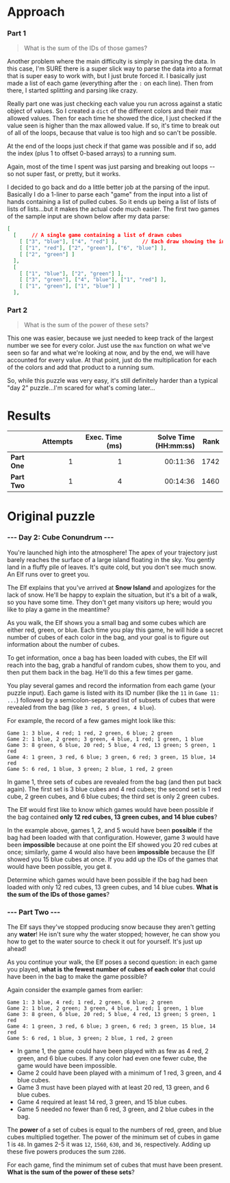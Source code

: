 # Approach
### Part 1
> What is the sum of the IDs of those games?

Another problem where the main difficulty is simply in parsing the data. In this case, I'm SURE there is a super slick
way to parse the data into a format that is super easy to work with, but I just brute forced it. I basically just
made a list of each game (everything after the `:` on each line). Then from there, I started splitting and parsing
like crazy.

Really part one was just checking each value you run across against a static object of values. So I created a `dict` of
the different colors and their max allowed values. Then for each time he showed the dice, I just checked if the
value seen is higher than the max allowed value. If so, it's time to break out of all of the loops, because that value
is too high and so can't be possible.

At the end of the loops just check if that game was possible and if so, add the index (plus 1 to offset 0-based arrays)
to a running sum.

Again, most of the time I spent was just parsing and breaking out loops -- so not super fast, or pretty, but it works.

I decided to go back and do a little better job at the parsing of the input. Basically I do a 1-liner to parse each "game" from the
input into a list of hands containing a list of pulled cubes. So it ends up being a list of lists of lists of lists...but it makes
the actual code much easier. The first two games of the sample input are shown below after my data parse:
```json
[
  [		// A single game containing a list of drawn cubes
    [ ["3", "blue"], ["4", "red"] ],		// Each draw showing the individual cubes
    [ ["1", "red"], ["2", "green"], ["6", "blue"] ],
    [ ["2", "green"] ]
  ],
  [
    [ ["1", "blue"], ["2", "green"] ],
    [ ["3", "green"], ["4", "blue"], ["1", "red"] ],
    [ ["1", "green"], ["1", "blue"] ]
  ],
```

### Part 2
> What is the sum of the power of these sets?

This one was easier, because we just needed to keep track of the largest number we see for every color. Just use the `max`
function on what we've seen so far and what we're looking at now, and by the end, we will have accounted for every
value. At that point, just do the multiplication for each of the colors and add that product to a running sum.

So, while this puzzle was very easy, it's still definitely harder than a typical "day 2" puzzle...I'm scared for what's
coming later...

# Results

|              | Attempts | Exec. Time (ms) | Solve Time (HH:mm:ss) | Rank |
|--------------|---------:|----------------:|----------------------:|-----:|
| **Part One** |        1 |               1 |              00:11:36 | 1742 |
| **Part Two** |        1 |               4 |              00:14:36 | 1460 |


# Original puzzle
### --- Day 2: Cube Conundrum ---
You're launched high into the atmosphere! The apex of your trajectory just barely reaches the surface of a large island floating in the sky. You gently land in a fluffy pile of leaves. It's quite cold, but you don't see much snow. An Elf runs over to greet you.

The Elf explains that you've arrived at **Snow Island** and apologizes for the lack of snow. He'll be happy to explain the situation, but it's a bit of a walk, so you have some time. They don't get many visitors up here; would you like to play a game in the meantime?

As you walk, the Elf shows you a small bag and some cubes which are either red, green, or blue. Each time you play this game, he will hide a secret number of cubes of each color in the bag, and your goal is to figure out information about the number of cubes.

To get information, once a bag has been loaded with cubes, the Elf will reach into the bag, grab a handful of random cubes, show them to you, and then put them back in the bag. He'll do this a few times per game.

You play several games and record the information from each game (your puzzle input). Each game is listed with its ID number (like the `11` in `Game 11: ...`) followed by a semicolon-separated list of subsets of cubes that were revealed from the bag (like `3 red, 5 green, 4 blue`).

For example, the record of a few games might look like this:
```
Game 1: 3 blue, 4 red; 1 red, 2 green, 6 blue; 2 green
Game 2: 1 blue, 2 green; 3 green, 4 blue, 1 red; 1 green, 1 blue
Game 3: 8 green, 6 blue, 20 red; 5 blue, 4 red, 13 green; 5 green, 1 red
Game 4: 1 green, 3 red, 6 blue; 3 green, 6 red; 3 green, 15 blue, 14 red
Game 5: 6 red, 1 blue, 3 green; 2 blue, 1 red, 2 green
```

In game 1, three sets of cubes are revealed from the bag (and then put back again). The first set is 3 blue cubes and 4 red cubes; the second set is 1 red cube, 2 green cubes, and 6 blue cubes; the third set is only 2 green cubes.

The Elf would first like to know which games would have been possible if the bag contained **only 12 red cubes, 13 green cubes, and 14 blue cubes**?

In the example above, games 1, 2, and 5 would have been **possible** if the bag had been loaded with that configuration. However, game 3 would have been **impossible** because at one point the Elf showed you 20 red cubes at once; similarly, game 4 would also have been **impossible** because the Elf showed you 15 blue cubes at once. If you add up the IDs of the games that would have been possible, you get `8`.

Determine which games would have been possible if the bag had been loaded with only 12 red cubes, 13 green cubes, and 14 blue cubes. **What is the sum of the IDs of those games**?

### --- Part Two ---
The Elf says they've stopped producing snow because they aren't getting any **water**! He isn't sure why the water stopped; however, he can show you how to get to the water source to check it out for yourself. It's just up ahead!

As you continue your walk, the Elf poses a second question: in each game you played, **what is the fewest number of cubes of each color** that could have been in the bag to make the game possible?

Again consider the example games from earlier:
```
Game 1: 3 blue, 4 red; 1 red, 2 green, 6 blue; 2 green
Game 2: 1 blue, 2 green; 3 green, 4 blue, 1 red; 1 green, 1 blue
Game 3: 8 green, 6 blue, 20 red; 5 blue, 4 red, 13 green; 5 green, 1 red
Game 4: 1 green, 3 red, 6 blue; 3 green, 6 red; 3 green, 15 blue, 14 red
Game 5: 6 red, 1 blue, 3 green; 2 blue, 1 red, 2 green
```

* In game 1, the game could have been played with as few as 4 red, 2 green, and 6 blue cubes. If any color had even one fewer cube, the game would have been impossible.
* Game 2 could have been played with a minimum of 1 red, 3 green, and 4 blue cubes.
* Game 3 must have been played with at least 20 red, 13 green, and 6 blue cubes.
* Game 4 required at least 14 red, 3 green, and 15 blue cubes.
* Game 5 needed no fewer than 6 red, 3 green, and 2 blue cubes in the bag.

The **power** of a set of cubes is equal to the numbers of red, green, and blue cubes multiplied together. The power of the minimum set of cubes in game 1 is `48`. In games 2-5 it was `12`, `1560`, `630`, and `36`, respectively. Adding up these five powers produces the sum `2286`.

For each game, find the minimum set of cubes that must have been present. **What is the sum of the power of these sets**?
